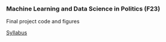 ### Machine Learning and Data Science in Politics (F23)
Final project code and figures

[Syllabus](https://web.mit.edu/insong/www/pdf/syl-poldata.pdf)
